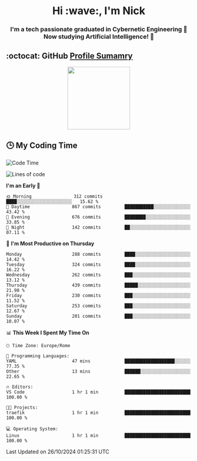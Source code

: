 <h1 align="center">Hi :wave:, I'm Nick</h1>

<h3 align="center">I'm a tech passionate graduated in Cybernetic Engineering 🤖<br>
Now studying Artificial Intelligence! 🧠</h3>


## :octocat: GitHub <a href="https://github.com/vn7n24fzkq/github-profile-summary-cards">Profile Sumamry</a>

<p align="center">
   <img style="height:170px;display:inline-block"  src="http://github-profile-summary-cards.vercel.app/api/cards/profile-details?username=CodeClimberNT&theme=github_dark" />
<!--    <img style="height:170px;display:inline-block"  src="http://github-profile-summary-cards.vercel.app/api/cards/repos-per-language?username=CodeClimberNT&theme=github_dark&exclude=" /> -->
</p>

 ## :clock3: My Coding Time 
 
<!--START_SECTION:waka-->
![Code Time](http://img.shields.io/badge/Code%20Time-373%20hrs%2036%20mins-blue)

![Lines of code](https://img.shields.io/badge/From%20Hello%20World%20I%27ve%20Written-3.2%20million%20lines%20of%20code-blue)

**I'm an Early 🐤** 

```text
🌞 Morning                312 commits         ████░░░░░░░░░░░░░░░░░░░░░   15.62 % 
🌆 Daytime                867 commits         ███████████░░░░░░░░░░░░░░   43.42 % 
🌃 Evening                676 commits         ████████░░░░░░░░░░░░░░░░░   33.85 % 
🌙 Night                  142 commits         ██░░░░░░░░░░░░░░░░░░░░░░░   07.11 % 
```
📅 **I'm Most Productive on Thursday** 

```text
Monday                   288 commits         ████░░░░░░░░░░░░░░░░░░░░░   14.42 % 
Tuesday                  324 commits         ████░░░░░░░░░░░░░░░░░░░░░   16.22 % 
Wednesday                262 commits         ███░░░░░░░░░░░░░░░░░░░░░░   13.12 % 
Thursday                 439 commits         █████░░░░░░░░░░░░░░░░░░░░   21.98 % 
Friday                   230 commits         ███░░░░░░░░░░░░░░░░░░░░░░   11.52 % 
Saturday                 253 commits         ███░░░░░░░░░░░░░░░░░░░░░░   12.67 % 
Sunday                   201 commits         ███░░░░░░░░░░░░░░░░░░░░░░   10.07 % 
```


📊 **This Week I Spent My Time On** 

```text
🕑︎ Time Zone: Europe/Rome

💬 Programming Languages: 
YAML                     47 mins             ███████████████████░░░░░░   77.35 % 
Other                    13 mins             ██████░░░░░░░░░░░░░░░░░░░   22.65 % 

🔥 Editors: 
VS Code                  1 hr 1 min          █████████████████████████   100.00 % 

🐱‍💻 Projects: 
traefik                  1 hr 1 min          █████████████████████████   100.00 % 

💻 Operating System: 
Linux                    1 hr 1 min          █████████████████████████   100.00 % 
```


 Last Updated on 26/10/2024 01:25:31 UTC
<!--END_SECTION:waka-->

